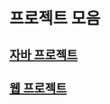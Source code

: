 # 프로젝트 모음

## [자바 프로젝트](https://github.com/yht0827/projects/tree/master/JavaProject)

## [웹 프로젝트](https://github.com/yht0827/projects/tree/master/HRT_Proj)
